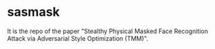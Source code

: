 # sasmask
It is the repo of the paper "Stealthy Physical Masked Face Recognition Attack via Adversarial Style Optimization (TMM)".
